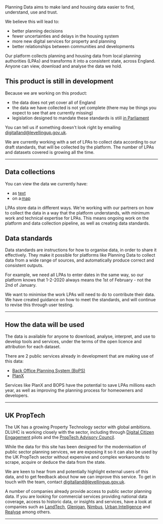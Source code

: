 Planning Data aims to make land and housing data easier to find, understand, use and trust. 

We believe this will lead to: 

-   better planning decisions 
-   fewer uncertainties and delays in the housing system 
-   more new digital services for property and planning 
-   better relationships between communities and developments 

Our platform collects planning and housing data from local planning authorities (LPAs) and transforms it into a consistent state, across England. Anyone can view, download and analyse the data we hold. 

<div class="govuk-inset-text">
  <h2 class="govuk-heading-m">This product is still in development</h2>
</div>

Because we are working on this product:

-   the data does not yet cover all of England 
-   the data we have collected is not yet complete (there may be things you expect to see that are currently missing) 
-   legislation designed to mandate these standards is still [in Parliament](https://bills.parliament.uk/bills/3155) 

You can tell us if something doesn't look right by emailing [digitalland@levellingup.gov.uk](mailto:digitalland@levellingup.gov.uk). 

We are currently working with a set of LPAs to collect data according to our draft standards, that will be collected by the platform. The number of LPAs and datasets covered is growing all the time.

<hr class="govuk-section-break govuk-section-break--m" role='presentation'>

Data collections 
---

You can view the data we currently have: 

-   as [text](/dataset) 
-   on a [map](/map) 

LPAs store data in different ways. We're working with our partners on how to collect the data in a way that the platform understands, with minimum work and technical expertise for LPAs. This means ongoing work on the platform and data collection pipeline, as well as creating data standards. 

Data standards
---

Data standards are instructions for how to organise data, in order to share it effectively. They make it possible for platforms like Planning Data to collect data from a wide range of sources, and automatically produce correct and consistent outputs. 

For example, we need all LPAs to enter dates in the same way, so our platform knows that 1-2-2020 always means the 1st of February - not the 2nd of January. 

We want to minimise the work LPAs will need to do to contribute their data. We have created guidance on how to meet the standards, and will continue to revise this through user testing. 

<hr class="govuk-section-break govuk-section-break--m" role='presentation'>

How the data will be used
---

The data is available for anyone to download, analyse, interpret, and use to develop tools and services, under the terms of the open licence and attribution for each dataset. 

There are 2 public services already in development that are making use of this data: 

-   [Back Office Planning System (BoPS)](https://bops.digital/) 
-   [PlanX](https://opendigitalplanning.org/services)

Services like PlanX and BOPS have the potential to save LPAs millions each year, as well as improving the planning process for homeowners and developers. 

<hr class="govuk-section-break govuk-section-break--m" role='presentation'>

UK PropTech
---

The UK has a growing Property Technology sector with global ambitions. DLUHC is working closely with the sector, including through [Digital Citizen Engagement](https://dluhcdigital.blog.gov.uk/2021/08/03/new-fund-to-enhance-community-engagement-in-planning/) pilots and the [PropTech Advisory Council](https://www.gov.uk/government/news/proptech-dragons-form-new-expert-property-innovation-council).   

While the data for this site has been designed for the modernisation of public sector planning services, we are exposing it so it can also be used by the UK PropTech sector without expensive and complex workarounds to scrape, acquire or deduce the data from the state.  

We are keen to hear from and potentially highlight external users of this data, and to get feedback about how we can improve this service. To get in touch with the team, contact [digitalland@levellingup.gov.uk](mailto:digitalland@levellingup.gov.uk).  

A number of companies already provide access to public sector planning data. If you are looking for commercial services providing national data coverage, access to historic data, or insights and services, have a look at companies such as [LandTech](https://land.tech/), [Glenigan](https://www.glenigan.com/), [Nimbus](https://www.nimbusmaps.co.uk/), [Urban Intelligence](https://urbanintelligence.co.uk/) and [Realyse](https://www.realyse.com/) among others.

<hr class="govuk-section-break govuk-section-break--m" role='presentation'>

